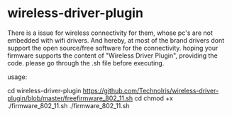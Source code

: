 # wireless-driver-plugin
There is a issue for wireless connectivity for them, whose pc's are not embedded with wifi drivers.
And hereby, at most of the brand drivers dont support the open source/free software for the connectivity.
hoping your firmware supports the content of "Wireless Driver Plugin", providing the code.
please go through the .sh file before executing.

usage:

cd wireless-driver-plugin
https://github.com/TechnoIris/wireless-driver-plugin/blob/master/freefirmware_802_11.sh
cd 
chmod +x ./firmware_802_11.sh
./firmware_802_11.sh
